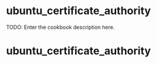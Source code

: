 # ubuntu_certificate_authority

TODO: Enter the cookbook description here.

# ubuntu_certificate_authority
